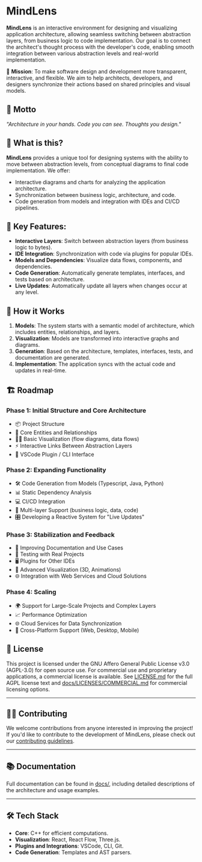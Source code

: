 # MindLens

**MindLens** is an interactive environment for designing and visualizing application architecture, allowing seamless switching between abstraction layers, from business logic to code implementation. Our goal is to connect the architect's thought process with the developer's code, enabling smooth integration between various abstraction levels and real-world implementation.

🔮 **Mission**: To make software design and development more transparent, interactive, and flexible. We aim to help architects, developers, and designers synchronize their actions based on shared principles and visual models.

## 🚀 Motto
_"Architecture in your hands. Code you can see. Thoughts you design."_

## 📖 What is this?

**MindLens** provides a unique tool for designing systems with the ability to move between abstraction levels, from conceptual diagrams to final code implementation. We offer:
- Interactive diagrams and charts for analyzing the application architecture.
- Synchronization between business logic, architecture, and code.
- Code generation from models and integration with IDEs and CI/CD pipelines.

## 🔑 Key Features:
- **Interactive Layers**: Switch between abstraction layers (from business logic to bytes).
- **IDE Integration**: Synchronization with code via plugins for popular IDEs.
- **Models and Dependencies**: Visualize data flows, components, and dependencies.
- **Code Generation**: Automatically generate templates, interfaces, and tests based on architecture.
- **Live Updates**: Automatically update all layers when changes occur at any level.

## 🔄 How it Works

1. **Models**: The system starts with a semantic model of architecture, which includes entities, relationships, and layers.
2. **Visualization**: Models are transformed into interactive graphs and diagrams.
3. **Generation**: Based on the architecture, templates, interfaces, tests, and documentation are generated.
4. **Implementation**: The application syncs with the actual code and updates in real-time.

## 🏗️ Roadmap

### Phase 1: Initial Structure and Core Architecture
- 📦 Project Structure
- 🔑 Core Entities and Relationships
- 🧑‍💻 Basic Visualization (flow diagrams, data flows)
- ⚡ Interactive Links Between Abstraction Layers
- 🔌 VSCode Plugin / CLI Interface

### Phase 2: Expanding Functionality
- 🛠️ Code Generation from Models (Typescript, Java, Python)
- 📊 Static Dependency Analysis
- 💻 CI/CD Integration
- 🚀 Multi-layer Support (business logic, data, code)
- 🎛️ Developing a Reactive System for "Live Updates"

### Phase 3: Stabilization and Feedback
- 📝 Improving Documentation and Use Cases
- 🧪 Testing with Real Projects
- 🖥️ Plugins for Other IDEs
- 🎨 Advanced Visualization (3D, Animations)
- 🌐 Integration with Web Services and Cloud Solutions

### Phase 4: Scaling
- 🌍 Support for Large-Scale Projects and Complex Layers
- 📈 Performance Optimization
- 🌐 Cloud Services for Data Synchronization
- 📲 Cross-Platform Support (Web, Desktop, Mobile)

## 📜 License

This project is licensed under the GNU Affero General Public License v3.0 (AGPL-3.0) for open source use. For commercial use and proprietary applications, a commercial license is available. See [LICENSE.md](LICENSE.md) for the full AGPL license text and [docs/LICENSES/COMMERCIAL.md](docs/LICENSES/COMMERCIAL.md) for commercial licensing options.

---

## 👨‍💻 Contributing

We welcome contributions from anyone interested in improving the project! If you'd like to contribute to the development of MindLens, please check out our [contributing guidelines](docs/CONTRIBUTING.md).

---

## 📚 Documentation

Full documentation can be found in [docs/](docs/), including detailed descriptions of the architecture and usage examples.

---

## 🛠️ Tech Stack

- **Core**: С++ for efficient computations.
- **Visualization**: React, React Flow, Three.js.
- **Plugins and Integrations**: VSCode, CLI, Git.
- **Code Generation**: Templates and AST parsers.

<!-- ---

## 💬 Get in Touch

- [GitHub Issues](https://github.com/your-repo/issues)
- [Discord](https://discord.com/invite/your-link) - for questions and discussions
- [Twitter](https://twitter.com/your-handle) - for news and updates

---

## 📈 Statistics

[![MindLens Analytics](https://img.shields.io/github/stars/your-repo)](https://github.com/your-repo)
[![MindLens License](https://img.shields.io/github/license/your-repo)](https://github.com/your-repo) -->
